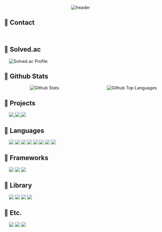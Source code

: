 <div align="center">
    
   ![header](https://capsule-render.vercel.app/api?type=Waving&color=0:ECEBFF,100:FFC0CB&height=300&text=PYAN&fontColor=FFFFFF&fontSize=90&fontAlignY=50&desc=studio&descAlign=60&animation=twinkling)
</div>

<div align="left">

## 🌙 Contact
<p></p>
&nbsp;&nbsp;&nbsp;
<!-- Contact -->

## 🌙 Solved.ac
<p></p>
&nbsp;&nbsp;&nbsp;
<!-- Solved.ac -->
<img alt="Solved.ac Profile" src="http://mazassumnida.wtf/api/v2/generate_badge?boj=shkm1420" />

## 🌙 Github Stats
<p></p>
<div style="display: flex; justify-content: space-between;">
    &nbsp;&nbsp;&nbsp;
    <img alt="Github Stats" src="https://github-readme-stats-sangheon-lees-projects.vercel.app/api?username=ikellllllll&show_icons=true&count_private=true&title_color=FFFFFF&text_color=FFFFFF&icon_color=FFFFFF&bg_color=DEG,FFC0CB,ECEBFF&include_all_commits=true" />
    &nbsp;&nbsp;&nbsp;
    <img alt="Github Top Languages" src="https://github-readme-stats-sangheon-lees-projects.vercel.app/api/top-langs/?username=ikellllllll&layout=compact&title_color=FFFFFF&text_color=FFFFFF&icon_color=FFFFFF&bg_color=DEG,FFC0CB,ECEBFF&langs_count=8" />
</div>

## 🌙 Projects
<p></p>
&nbsp;&nbsp;&nbsp;
<a href="https://discord.com/application-directory/1000054332244377711">
    <img src="https://img.shields.io/badge/AngelicBusterBot-FFC0CB?style=for-the-badge&logo=discord&logoColor=white" />
</a>
<a href="https://ikellllllll.github.io/GeminiHBDGame_High/">
    <img src="https://img.shields.io/badge/GeminiTetris-FEAE68?style=for-the-badge&logo=Unity&logoColor=white" />
</a>
<a href="https://x.com/Jack_and_Onyu/status/1676169982961414144?s=20">
    <img src="https://img.shields.io/badge/OnyuRun-7EB365?style=for-the-badge&logo=Unity&logoColor=white" />
</a>

## 🌙 Languages
<p></p>
&nbsp;&nbsp;&nbsp;
<img src="https://img.shields.io/badge/Java-437291?style=for-the-badge&logo=OpenJDK&logoColor=white">
<img src="https://img.shields.io/badge/C++-00599C?style=for-the-badge&logo=Cplusplus&logoColor=white">
<img src="https://img.shields.io/badge/C%23-512BD4?style=for-the-badge&logo=Csharp&logoColor=white">
<img src="https://img.shields.io/badge/JavaScript-F7DF1E?style=for-the-badge&logo=JavaScript&logoColor=white">
<img src="https://img.shields.io/badge/Python-3776AB?style=for-the-badge&logo=Python&logoColor=white">
<img src="https://img.shields.io/badge/PowerShell-5391FE?style=for-the-badge&logo=PowerShell&logoColor=white">
<img src="https://img.shields.io/badge/HTML-E34F26?style=for-the-badge&logo=HTML5&logoColor=white">
<img src="https://img.shields.io/badge/CSS-1572B6?style=for-the-badge&logo=CSS3&logoColor=white">

## 🌙 Frameworks
<p></p>
&nbsp;&nbsp;&nbsp;
<img src="https://img.shields.io/badge/Express-000000?style=for-the-badge&logo=Express&logoColor=white">
<img src="https://img.shields.io/badge/Flask-000000?style=for-the-badge&logo=Flask&logoColor=white">
<img src="https://img.shields.io/badge/.Net-512BD4?style=for-the-badge&logo=dotNet&logoColor=white">

## 🌙 Library
<p></p>
&nbsp;&nbsp;&nbsp;
<img src="https://img.shields.io/badge/JDA-742DC4?style=for-the-badge&logo=discord&logoColor=white">
<img src="https://img.shields.io/badge/React-61DAFB?style=for-the-badge&logo=React&logoColor=white">
<img src="https://img.shields.io/badge/MUI-007FFF?style=for-the-badge&logo=MUI&logoColor=white">
<img src="https://img.shields.io/badge/axios-5A29E4?style=for-the-badge&logo=Axios&logoColor=white">

## 🌙 Etc.
<p></p>
&nbsp;&nbsp;&nbsp;
<img src="https://img.shields.io/badge/Github-181717?style=for-the-badge&logo=GitHub&logoColor=white">
<img src="https://img.shields.io/badge/SonarQube-4E98CD?style=for-the-badge&logo=SonarQube&logoColor=white">
<img src="https://img.shields.io/badge/Unity-000000?style=for-the-badge&logo=Unity&logoColor=white">

</div>

